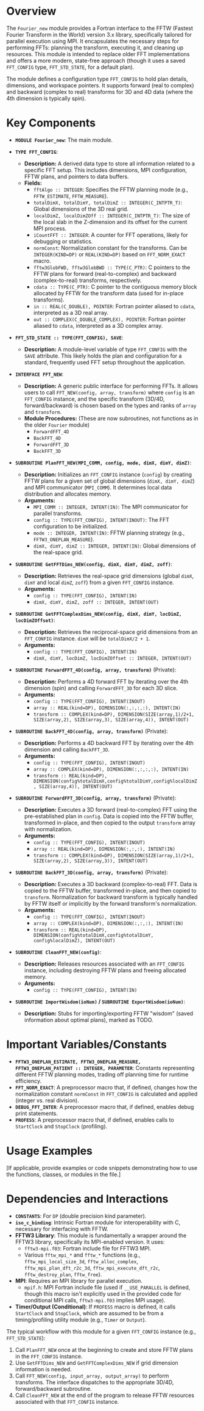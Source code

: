 # Overview

The `Fourier_new` module provides a Fortran interface to the FFTW (Fastest Fourier Transform in the World) version 3.x library, specifically tailored for parallel execution using MPI. It encapsulates the necessary steps for performing FFTs: planning the transform, executing it, and cleaning up resources. This module is intended to replace older FFT implementations and offers a more modern, state-free approach (though it uses a saved `FFT_CONFIG` type, `FFT_STD_STATE`, for a default plan).

The module defines a configuration type `FFT_CONFIG` to hold plan details, dimensions, and workspace pointers. It supports forward (real to complex) and backward (complex to real) transforms for 3D and 4D data (where the 4th dimension is typically spin).

# Key Components

- **`MODULE Fourier_new`**: The main module.

- **`TYPE FFT_CONFIG`**:
  - **Description:** A derived data type to store all information related to a specific FFT setup. This includes dimensions, MPI configuration, FFTW plans, and pointers to data buffers.
  - **Fields:**
    - `fftAlgo :: INTEGER`: Specifies the FFTW planning mode (e.g., `FFTW_ESTIMATE`, `FFTW_MEASURE`).
    - `totalDimX, totalDimY, totalDimZ :: INTEGER(C_INTPTR_T)`: Global dimensions of the 3D real grid.
    - `localDimZ, localDimZOff :: INTEGER(C_INTPTR_T)`: The size of the local slab in the Z-dimension and its offset for the current MPI process.
    - `iCountFFT :: INTEGER`: A counter for FFT operations, likely for debugging or statistics.
    - `normConst`: Normalization constant for the transforms. Can be `INTEGER(KIND=DP)` or `REAL(KIND=DP)` based on `FFT_NORM_EXACT` macro.
    - `fftw3GlobFWD, fftw3GlobBWD :: TYPE(C_PTR)`: C pointers to the FFTW plans for forward (real-to-complex) and backward (complex-to-real) transforms, respectively.
    - `cdata :: TYPE(C_PTR)`: C pointer to the contiguous memory block allocated by FFTW for the transform data (used for in-place transforms).
    - `in :: REAL(C_DOUBLE), POINTER`: Fortran pointer aliased to `cdata`, interpreted as a 3D real array.
    - `out :: COMPLEX(C_DOUBLE_COMPLEX), POINTER`: Fortran pointer aliased to `cdata`, interpreted as a 3D complex array.

- **`FFT_STD_STATE :: TYPE(FFT_CONFIG), SAVE`**:
  - **Description:** A module-level variable of type `FFT_CONFIG` with the `SAVE` attribute. This likely holds the plan and configuration for a standard, frequently used FFT setup throughout the application.

- **`INTERFACE FFT_NEW`**:
  - **Description:** A generic public interface for performing FFTs. It allows users to call `FFT_NEW(config, array, transform)` where `config` is an `FFT_CONFIG` instance, and the specific transform (3D/4D, forward/backward) is chosen based on the types and ranks of `array` and `transform`.
  - **Module Procedures:** (These are now subroutines, not functions as in the older `Fourier` module)
    - `ForwardFFT_4D`
    - `BackFFT_4D`
    - `ForwardFFT_3D`
    - `BackFFT_3D`

- **`SUBROUTINE PlanFFT_NEW(MPI_COMM, config, mode, dimX, dimY, dimZ)`**:
  - **Description:** Initializes an `FFT_CONFIG` instance (`config`) by creating FFTW plans for a given set of global dimensions (`dimX, dimY, dimZ`) and MPI communicator (`MPI_COMM`). It determines local data distribution and allocates memory.
  - **Arguments:**
    - `MPI_COMM :: INTEGER, INTENT(IN)`: The MPI communicator for parallel transforms.
    - `config :: TYPE(FFT_CONFIG), INTENT(INOUT)`: The FFT configuration to be initialized.
    - `mode :: INTEGER, INTENT(IN)`: FFTW planning strategy (e.g., `FFTW3_ONEPLAN_MEASURE`).
    - `dimX, dimY, dimZ :: INTEGER, INTENT(IN)`: Global dimensions of the real-space grid.

- **`SUBROUTINE GetFFTDims_NEW(config, dimX, dimY, dimZ, zoff)`**:
  - **Description:** Retrieves the real-space grid dimensions (global `dimX`, `dimY` and local `dimZ`, `zoff`) from a given `FFT_CONFIG` instance.
  - **Arguments:**
    - `config :: TYPE(FFT_CONFIG), INTENT(IN)`
    - `dimX, dimY, dimZ, zoff :: INTEGER, INTENT(OUT)`

- **`SUBROUTINE GetFFTComplexDims_NEW(config, dimX, dimY, locDimZ, locDimZOffset)`**:
  - **Description:** Retrieves the reciprocal-space grid dimensions from an `FFT_CONFIG` instance. `dimX` will be `totalDimX/2 + 1`.
  - **Arguments:**
    - `config :: TYPE(FFT_CONFIG), INTENT(IN)`
    - `dimX, dimY, locDimZ, locDimZOffset :: INTEGER, INTENT(OUT)`

- **`SUBROUTINE ForwardFFT_4D(config, array, transform)`** (Private):
  - **Description:** Performs a 4D forward FFT by iterating over the 4th dimension (spin) and calling `ForwardFFT_3D` for each 3D slice.
  - **Arguments:**
    - `config :: TYPE(FFT_CONFIG), INTENT(INOUT)`
    - `array :: REAL(kind=DP), DIMENSION(:,:,:,:), INTENT(IN)`
    - `transform :: COMPLEX(kind=DP), DIMENSION(SIZE(array,1)/2+1, SIZE(array,2), SIZE(array,3), SIZE(array,4)), INTENT(OUT)`

- **`SUBROUTINE BackFFT_4D(config, array, transform)`** (Private):
  - **Description:** Performs a 4D backward FFT by iterating over the 4th dimension and calling `BackFFT_3D`.
  - **Arguments:**
    - `config :: TYPE(FFT_CONFIG), INTENT(INOUT)`
    - `array :: COMPLEX(kind=DP), DIMENSION(:,:,:,:), INTENT(IN)`
    - `transform :: REAL(kind=DP), DIMENSION(config%totalDimX,config%totalDimY,config%localDimZ, SIZE(array,4)), INTENT(OUT)`

- **`SUBROUTINE ForwardFFT_3D(config, array, transform)`** (Private):
  - **Description:** Executes a 3D forward (real-to-complex) FFT using the pre-established plan in `config`. Data is copied into the FFTW buffer, transformed in-place, and then copied to the output `transform` array with normalization.
  - **Arguments:**
    - `config :: TYPE(FFT_CONFIG), INTENT(INOUT)`
    - `array :: REAL(kind=DP), DIMENSION(:,:,:), INTENT(IN)`
    - `transform :: COMPLEX(kind=DP), DIMENSION(SIZE(array,1)/2+1, SIZE(array,2), SIZE(array,3)), INTENT(OUT)`

- **`SUBROUTINE BackFFT_3D(config, array, transform)`** (Private):
  - **Description:** Executes a 3D backward (complex-to-real) FFT. Data is copied to the FFTW buffer, transformed in-place, and then copied to `transform`. Normalization for backward transform is typically handled by FFTW itself or implicitly by the forward transform's normalization.
  - **Arguments:**
    - `config :: TYPE(FFT_CONFIG), INTENT(INOUT)`
    - `array :: COMPLEX(kind=DP), DIMENSION(:,:,:), INTENT(IN)`
    - `transform :: REAL(kind=DP), DIMENSION(config%totalDimX,config%totalDimY, config%localDimZ), INTENT(OUT)`

- **`SUBROUTINE CleanFFT_NEW(config)`**:
  - **Description:** Releases resources associated with an `FFT_CONFIG` instance, including destroying FFTW plans and freeing allocated memory.
  - **Arguments:**
    - `config :: TYPE(FFT_CONFIG), INTENT(IN)`

- **`SUBROUTINE ImportWisdom(ioNum)` / `SUBROUTINE ExportWisdom(ioNum)`**:
  - **Description:** Stubs for importing/exporting FFTW "wisdom" (saved information about optimal plans), marked as TODO.

# Important Variables/Constants

- **`FFTW3_ONEPLAN_ESTIMATE, FFTW3_ONEPLAN_MEASURE, FFTW3_ONEPLAN_PATIENT :: INTEGER, PARAMETER`**: Constants representing different FFTW planning modes, trading off planning time for runtime efficiency.
- **`FFT_NORM_EXACT`**: A preprocessor macro that, if defined, changes how the normalization constant `normConst` in `FFT_CONFIG` is calculated and applied (integer vs. real division).
- **`DEBUG_FFT_INTER`**: A preprocessor macro that, if defined, enables debug print statements.
- **`PROFESS`**: A preprocessor macro that, if defined, enables calls to `StartClock` and `StopClock` (profiling).

# Usage Examples

[If applicable, provide examples or code snippets demonstrating how to use the functions, classes, or modules in the file.]

# Dependencies and Interactions

- **`CONSTANTS`**: For `DP` (double precision kind parameter).
- **`iso_c_binding`**: Intrinsic Fortran module for interoperability with C, necessary for interfacing with FFTW.
- **FFTW3 Library**: This module is fundamentally a wrapper around the FFTW3 library, specifically its MPI-enabled version. It uses:
    - `fftw3-mpi.f03`: Fortran include file for FFTW3 MPI.
    - Various `fftw_mpi_*` and `fftw_*` functions (e.g., `fftw_mpi_local_size_3d`, `fftw_alloc_complex`, `fftw_mpi_plan_dft_r2c_3d`, `fftw_mpi_execute_dft_r2c`, `fftw_destroy_plan`, `fftw_free`).
- **MPI**: Requires an MPI library for parallel execution.
    - `mpif.h`: MPI Fortran include file (used if `__USE_PARALLEL` is defined, though this macro isn't explicitly used in the provided code for conditional MPI calls, `fftw3-mpi.f03` implies MPI usage).
- **Timer/Output (Conditional)**: If `PROFESS` macro is defined, it calls `StartClock` and `StopClock`, which are assumed to be from a timing/profiling utility module (e.g., `Timer` or `Output`).

The typical workflow with this module for a given `FFT_CONFIG` instance (e.g., `FFT_STD_STATE`):
1. Call `PlanFFT_NEW` once at the beginning to create and store FFTW plans in the `FFT_CONFIG` instance.
2. Use `GetFFTDims_NEW` and `GetFFTComplexDims_NEW` if grid dimension information is needed.
3. Call `FFT_NEW(config, input_array, output_array)` to perform transforms. The interface dispatches to the appropriate 3D/4D, forward/backward subroutine.
4. Call `CleanFFT_NEW` at the end of the program to release FFTW resources associated with that `FFT_CONFIG` instance.
